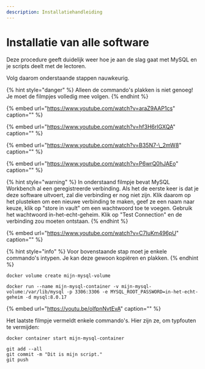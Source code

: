 ```yaml
---
description: Installatiehandleiding
---
```


# Installatie van alle software

Deze procedure geeft duidelijk weer hoe je aan de slag gaat met MySQL en je scripts deelt met de lectoren.

Volg daarom onderstaande stappen nauwkeurig.

{% hint style="danger" %}
Alleen de commando's plakken is niet genoeg! Je moet de filmpjes volledig mee volgen.
{% endhint %}

{% embed url="https://www.youtube.com/watch?v=araZ9AAP1cs" caption="" %}

{% embed url="https://www.youtube.com/watch?v=hf3H6rIGXQA" caption="" %}

{% embed url="https://www.youtube.com/watch?v=B35N7-\_2mW8" caption="" %}

{% embed url="https://www.youtube.com/watch?v=P6wrQ0hJAEo" caption="" %}

{% hint style="warning" %}
In onderstaand filmpje bevat MySQL Workbench al een geregistreerde verbinding. Als het de eerste keer is dat je deze software uitvoert, zal die verbinding er nog niet zijn. Klik daarom op het plusteken om een nieuwe verbinding te maken, geef ze een naam naar keuze, klik op "store in vault" om een wachtwoord toe te voegen. Gebruik het wachtwoord in-het-echt-geheim. Klik op "Test Connection" en de verbinding zou moeten ontstaan.
{% endhint %}

{% embed url="https://www.youtube.com/watch?v=C7IuKm496pU" caption="" %}

{% hint style="info" %}
Voor bovenstaande stap moet je enkele commando's intypen. Je kan deze gewoon kopiëren en plakken.
{% endhint %}

```text
docker volume create mijn-mysql-volume
```

```text
docker run --name mijn-mysql-container -v mijn-mysql-volume:/var/lib/mysql -p 3306:3306 -e MYSQL_ROOT_PASSWORD=in-het-echt-geheim -d mysql:8.0.17
```

{% embed url="https://youtu.be/oIfpnNvtEvA" caption="" %}

Het laatste filmpje vermeldt enkele commando's. Hier zijn ze, om typfouten te vermijden:

```text
docker container start mijn-mysql-container
```

```text
git add --all
git commit -m "Dit is mijn script."
git push
```

